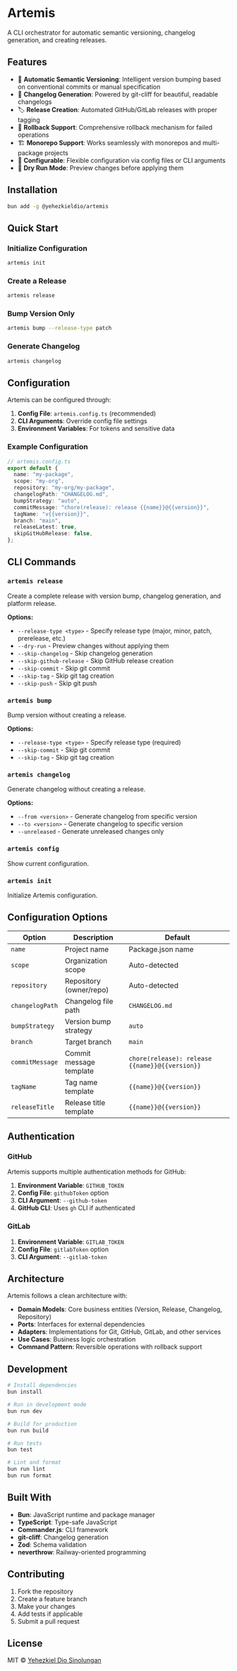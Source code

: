 # Artemis

A CLI orchestrator for automatic semantic versioning, changelog generation, and creating releases.

## Features

- 🚀 **Automatic Semantic Versioning**: Intelligent version bumping based on conventional commits or manual specification
- 📝 **Changelog Generation**: Powered by git-cliff for beautiful, readable changelogs
- 🏷️ **Release Creation**: Automated GitHub/GitLab releases with proper tagging
- 🔄 **Rollback Support**: Comprehensive rollback mechanism for failed operations
- 🏗️ **Monorepo Support**: Works seamlessly with monorepos and multi-package projects
- 🔧 **Configurable**: Flexible configuration via config files or CLI arguments
- 🧪 **Dry Run Mode**: Preview changes before applying them

## Installation

```bash
bun add -g @yehezkieldio/artemis
```

## Quick Start

### Initialize Configuration

```bash
artemis init
```

### Create a Release

```bash
artemis release
```

### Bump Version Only

```bash
artemis bump --release-type patch
```

### Generate Changelog

```bash
artemis changelog
```

## Configuration

Artemis can be configured through:

1. **Config File**: `artemis.config.ts` (recommended)
2. **CLI Arguments**: Override config file settings
3. **Environment Variables**: For tokens and sensitive data

### Example Configuration

```typescript
// artemis.config.ts
export default {
  name: "my-package",
  scope: "my-org",
  repository: "my-org/my-package",
  changelogPath: "CHANGELOG.md",
  bumpStrategy: "auto",
  commitMessage: "chore(release): release {{name}}@{{version}}",
  tagName: "v{{version}}",
  branch: "main",
  releaseLatest: true,
  skipGitHubRelease: false,
};
```

## CLI Commands

### `artemis release`

Create a complete release with version bump, changelog generation, and platform release.

**Options:**
- `--release-type <type>` - Specify release type (major, minor, patch, prerelease, etc.)
- `--dry-run` - Preview changes without applying them
- `--skip-changelog` - Skip changelog generation
- `--skip-github-release` - Skip GitHub release creation
- `--skip-commit` - Skip git commit
- `--skip-tag` - Skip git tag creation
- `--skip-push` - Skip git push

### `artemis bump`

Bump version without creating a release.

**Options:**
- `--release-type <type>` - Specify release type (required)
- `--skip-commit` - Skip git commit
- `--skip-tag` - Skip git tag creation

### `artemis changelog`

Generate changelog without creating a release.

**Options:**
- `--from <version>` - Generate changelog from specific version
- `--to <version>` - Generate changelog to specific version
- `--unreleased` - Generate unreleased changes only

### `artemis config`

Show current configuration.

### `artemis init`

Initialize Artemis configuration.

## Configuration Options

| Option | Description | Default |
|--------|-------------|---------|
| `name` | Project name | Package.json name |
| `scope` | Organization scope | Auto-detected |
| `repository` | Repository (owner/repo) | Auto-detected |
| `changelogPath` | Changelog file path | `CHANGELOG.md` |
| `bumpStrategy` | Version bump strategy | `auto` |
| `branch` | Target branch | `main` |
| `commitMessage` | Commit message template | `chore(release): release {{name}}@{{version}}` |
| `tagName` | Tag name template | `{{name}}@{{version}}` |
| `releaseTitle` | Release title template | `{{name}}@{{version}}` |

## Authentication

### GitHub

Artemis supports multiple authentication methods for GitHub:

1. **Environment Variable**: `GITHUB_TOKEN`
2. **Config File**: `githubToken` option
3. **CLI Argument**: `--github-token`
4. **GitHub CLI**: Uses `gh` CLI if authenticated

### GitLab

1. **Environment Variable**: `GITLAB_TOKEN`
2. **Config File**: `gitlabToken` option
3. **CLI Argument**: `--gitlab-token`

## Architecture

Artemis follows a clean architecture with:

- **Domain Models**: Core business entities (Version, Release, Changelog, Repository)
- **Ports**: Interfaces for external dependencies
- **Adapters**: Implementations for Git, GitHub, GitLab, and other services
- **Use Cases**: Business logic orchestration
- **Command Pattern**: Reversible operations with rollback support

## Development

```bash
# Install dependencies
bun install

# Run in development mode
bun run dev

# Build for production
bun run build

# Run tests
bun test

# Lint and format
bun run lint
bun run format
```

## Built With

- **Bun**: JavaScript runtime and package manager
- **TypeScript**: Type-safe JavaScript
- **Commander.js**: CLI framework
- **git-cliff**: Changelog generation
- **Zod**: Schema validation
- **neverthrow**: Railway-oriented programming

## Contributing

1. Fork the repository
2. Create a feature branch
3. Make your changes
4. Add tests if applicable
5. Submit a pull request

## License

MIT © [Yehezkiel Dio Sinolungan](https://github.com/yehezkieldio)

